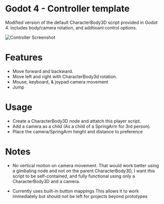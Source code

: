 # Godot 4 - Controller template
Modified version of the default CharacterBody3D script provided in Godot 4. includes body/camera rotation, and addtioanl control options.


![Controller Screenshot](https://github.com/pemguin005/3rdPersonBasicTemplate/blob/main/Example.GIF)

# Features

- Move forward and backward.
- Move left and right with CharacterBody3d rotation.
- Mouse, keyboard, & joypad camera movement
- Jump

# Usage

- Create a CharacterBody3D node and attatch this player script.
- Add a camera as a child (As a child of a SpringArm for 3rd person).
- Place the camera/SpringArm height and distance to preference

# Notes

- No vertical motion on camera movement.
That would work better using a gimbaling node and not on the parent CharacterBody3D, I want this script to be self-contained, and fully functional using only a CharacterBody3D and a camera.

- Currently uses built-in button mappings
This allows it to work immediately but should not be left for projects beyond prototypes
